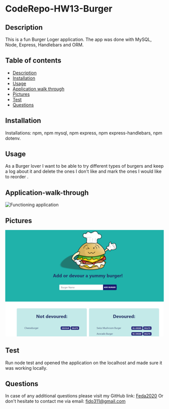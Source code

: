 # CodeRepo-HW13-Burger

## Description

 This is a fun Burger Loger application. The app was done with MySQL, Node, Express, Handlebars and ORM.

## Table of contents

* [Description](#Description)
* [Installation](#Installation)
* [Usage](#Usage)
* [Application walk through](#Application-walk-through)
* [Pictures](#Pictures)
* [Test](#Test)
* [Questions](#Questions)

## Installation

  Installations: npm, npm mysql, npm express, npm express-handlebars, npm dotenv. 

## Usage

  As a Burger lover I want to be able to try different types of burgers and keep a log about it and delete the ones I don't like and mark the ones I would like to reorder .

## Application-walk-through

![Functioning application](/public/assets/img/heroku-burger.gif)

 ## Pictures

![Functioning application](/public/assets/img/burger-img3.PNG)

## Test

Run node test and opened the application on the localhost and made sure it was working locally.

## Questions
In case of any additional questions please visit my GitHub link: [Feda2020](https://github.com/Feda2020) 
Or don't hesitate to contact me via email: fido311@gmail.com
    